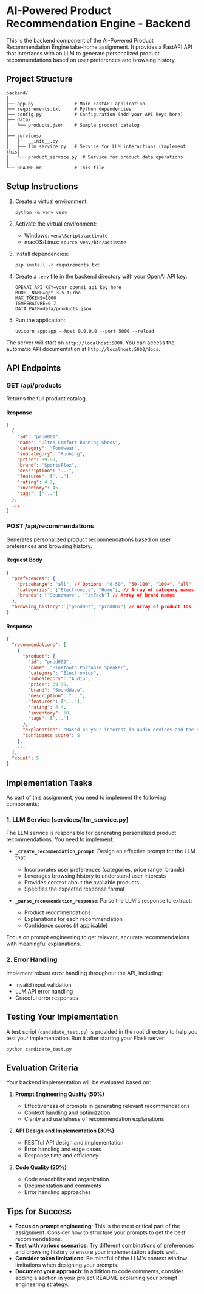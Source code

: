 # AI-Powered Product Recommendation Engine - Backend

This is the backend component of the AI-Powered Product Recommendation Engine take-home assignment. It provides a FastAPI API that interfaces with an LLM to generate personalized product recommendations based on user preferences and browsing history.

## Project Structure

```
backend/
│
├── app.py               # Main FastAPI application
├── requirements.txt     # Python dependencies
├── config.py            # Configuration (add your API keys here)
├── data/
│   └── products.json    # Sample product catalog
│
├── services/
│   ├── __init__.py
│   ├── llm_service.py   # Service for LLM interactions (implement this)
│   └── product_service.py  # Service for product data operations
│
└── README.md            # This file
```

## Setup Instructions

1. Create a virtual environment:
   ```
   python -m venv venv
   ```

2. Activate the virtual environment:
   - Windows: `venv\Scripts\activate`
   - macOS/Linux: `source venv/bin/activate`

3. Install dependencies:
   ```
   pip install -r requirements.txt
   ```

4. Create a `.env` file in the backend directory with your OpenAI API key:
   ```
   OPENAI_API_KEY=your_openai_api_key_here
   MODEL_NAME=gpt-3.5-turbo
   MAX_TOKENS=1000
   TEMPERATURE=0.7
   DATA_PATH=data/products.json
   ```

5. Run the application:
   ```
   uvicorn app:app --host 0.0.0.0 --port 5000 --reload
   ```

The server will start on `http://localhost:5000`. You can access the automatic API documentation at `http://localhost:5000/docs`.

## API Endpoints

### GET /api/products
Returns the full product catalog.

#### Response
```json
[
  {
    "id": "prod001",
    "name": "Ultra-Comfort Running Shoes",
    "category": "Footwear",
    "subcategory": "Running",
    "price": 89.99,
    "brand": "SportsFlex",
    "description": "...",
    "features": ["..."],
    "rating": 4.7,
    "inventory": 45,
    "tags": ["..."]
  },
  ...
]
```

### POST /api/recommendations
Generates personalized product recommendations based on user preferences and browsing history.

#### Request Body
```json
{
  "preferences": {
    "priceRange": "all", // Options: "0-50", "50-100", "100+", "all"
    "categories": ["Electronics", "Home"], // Array of category names
    "brands": ["SoundWave", "FitTech"] // Array of brand names
  },
  "browsing_history": ["prod002", "prod007"] // Array of product IDs
}
```

#### Response
```json
{
  "recommendations": [
    {
      "product": {
        "id": "prod009",
        "name": "Bluetooth Portable Speaker",
        "category": "Electronics",
        "subcategory": "Audio",
        "price": 69.99,
        "brand": "SoundWave",
        "description": "...",
        "features": ["..."],
        "rating": 4.4,
        "inventory": 50,
        "tags": ["..."]
      },
      "explanation": "Based on your interest in audio devices and the SoundWave brand...",
      "confidence_score": 8
    },
    ...
  ],
  "count": 5
}
```

## Implementation Tasks

As part of this assignment, you need to implement the following components:

### 1. LLM Service (services/llm_service.py)

The LLM service is responsible for generating personalized product recommendations. You need to implement:

- **`_create_recommendation_prompt`**: Design an effective prompt for the LLM that:
  - Incorporates user preferences (categories, price range, brands)
  - Leverages browsing history to understand user interests
  - Provides context about the available products
  - Specifies the expected response format

- **`_parse_recommendation_response`**: Parse the LLM's response to extract:
  - Product recommendations
  - Explanations for each recommendation
  - Confidence scores (if applicable)

Focus on prompt engineering to get relevant, accurate recommendations with meaningful explanations.

### 2. Error Handling

Implement robust error handling throughout the API, including:
- Invalid input validation
- LLM API error handling
- Graceful error responses

## Testing Your Implementation

A test script (`candidate_test.py`) is provided in the root directory to help you test your implementation. Run it after starting your Flask server:

```
python candidate_test.py
```

## Evaluation Criteria

Your backend implementation will be evaluated based on:

1. **Prompt Engineering Quality (50%)**
   - Effectiveness of prompts in generating relevant recommendations
   - Context handling and optimization
   - Clarity and usefulness of recommendation explanations

2. **API Design and Implementation (30%)**
   - RESTful API design and implementation
   - Error handling and edge cases
   - Response time and efficiency

3. **Code Quality (20%)**
   - Code readability and organization
   - Documentation and comments
   - Error handling approaches

## Tips for Success

- **Focus on prompt engineering**: This is the most critical part of the assignment. Consider how to structure your prompts to get the best recommendations.
- **Test with various scenarios**: Try different combinations of preferences and browsing history to ensure your implementation adapts well.
- **Consider token limitations**: Be mindful of the LLM's context window limitations when designing your prompts.
- **Document your approach**: In addition to code comments, consider adding a section in your project README explaining your prompt engineering strategy.